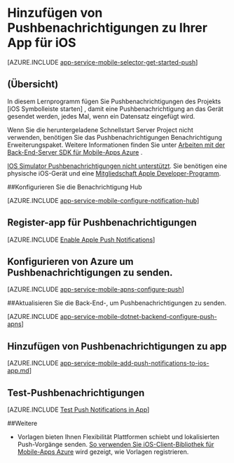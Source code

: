 <properties
    pageTitle="Hinzufügen von Pushbenachrichtigungen zu iOS-App mit Azure Mobile-Apps"
    description="Informationen Sie zum Azure Mobile-Apps zu verwenden, um Pushbenachrichtigungen zu Ihrer iOS-Anwendung zu senden."
    services="app-service\mobile"
    documentationCenter="ios"
    manager="yochayk"
    editor=""
    authors="ysxu"/>

<tags
    ms.service="app-service-mobile"
    ms.workload="mobile"
    ms.tgt_pltfrm="mobile-ios"
    ms.devlang="objective-c"
    ms.topic="article"
    ms.date="10/10/2016"
    ms.author="yuaxu"/>


# <a name="add-push-notifications-to-your-ios-app"></a>Hinzufügen von Pushbenachrichtigungen zu Ihrer App für iOS

[AZURE.INCLUDE [app-service-mobile-selector-get-started-push](../../includes/app-service-mobile-selector-get-started-push.md)]

## <a name="overview"></a>(Übersicht)
In diesem Lernprogramm fügen Sie Pushbenachrichtigungen des Projekts [iOS Symbolleiste starten] , damit eine Pushbenachrichtigung an das Gerät gesendet werden, jedes Mal, wenn ein Datensatz eingefügt wird.

Wenn Sie die heruntergeladene Schnellstart Server Project nicht verwenden, benötigen Sie das Pushbenachrichtigungen Benachrichtigung Erweiterungspaket. Weitere Informationen finden Sie unter [Arbeiten mit der Back-End-Server SDK für Mobile-Apps Azure](app-service-mobile-dotnet-backend-how-to-use-server-sdk.md) .

[IOS Simulator Pushbenachrichtigungen nicht unterstützt](https://developer.apple.com/library/ios/documentation/IDEs/Conceptual/iOS_Simulator_Guide/TestingontheiOSSimulator.html). Sie benötigen eine physische iOS-Gerät und eine [Mitgliedschaft Apple Developer-Programm](https://developer.apple.com/programs/ios/).

##<a name="a-nameconfigure-hubaconfigure-notification-hub"></a><a name="configure-hub"></a>Konfigurieren Sie die Benachrichtigung Hub

[AZURE.INCLUDE [app-service-mobile-configure-notification-hub](../../includes/app-service-mobile-configure-notification-hub.md)]

## <a name="a-idregisteraregister-app-for-push-notifications"></a><a id="register"></a>Register-app für Pushbenachrichtigungen

[AZURE.INCLUDE [Enable Apple Push Notifications](../../includes/enable-apple-push-notifications.md)]

## <a name="configure-azure-to-send-push-notifications"></a>Konfigurieren von Azure um Pushbenachrichtigungen zu senden.

[AZURE.INCLUDE [app-service-mobile-apns-configure-push](../../includes/app-service-mobile-apns-configure-push.md)]

##<a name="a-idupdate-serveraupdate-backend-to-send-push-notifications"></a><a id="update-server"></a>Aktualisieren Sie die Back-End-, um Pushbenachrichtigungen zu senden.

[AZURE.INCLUDE [app-service-mobile-dotnet-backend-configure-push-apns](../../includes/app-service-mobile-dotnet-backend-configure-push-apns.md)]

## <a name="a-idadd-pushaadd-push-notifications-to-app"></a><a id="add-push"></a>Hinzufügen von Pushbenachrichtigungen zu app

[AZURE.INCLUDE [app-service-mobile-add-push-notifications-to-ios-app.md](../../includes/app-service-mobile-add-push-notifications-to-ios-app.md)]

## <a name="a-idtestatest-push-notifications"></a><a id="test"></a>Test-Pushbenachrichtigungen

[AZURE.INCLUDE [Test Push Notifications in App](../../includes/test-push-notifications-in-app.md)]

##<a name="a-idmoreamore"></a><a id="more"></a>Weitere

* Vorlagen bieten Ihnen Flexibilität Plattformen schiebt und lokalisierten Push-Vorgänge senden. [So verwenden Sie iOS-Client-Bibliothek für Mobile-Apps Azure](app-service-mobile-ios-how-to-use-client-library.md#templates) wird gezeigt, wie Vorlagen registrieren.

<!-- Anchors.  -->

<!-- Images. -->

<!-- URLs. -->
[Schnellstart für iOS]: app-service-mobile-ios-get-started.md

